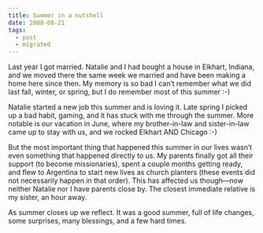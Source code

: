 ```yaml
---
title: Summer in a nutshell
date: 2008-08-21
tags:
  - post
  - migrated
---
```


Last year I got married. Natalie and I had bought a house in Elkhart, Indiana, and we moved there the same week we married and have been making a home here since then. My memory is so bad I can’t remember what we did last fall, winter, or spring, but I do remember most of this summer :-)


Natalie started a new job this summer and is loving it. Late spring I picked up a bad habit, gaming, and it has stuck with me through the summer. More notable is our vacation in June, where my brother-in-law and sister-in-law came up to stay with us, and we rocked Elkhart AND Chicago :-)


But the most important thing that happened this summer in our lives wasn’t even something that happened directly to us. My parents finally got all their support (to become missionaries), spent a couple months getting ready, and flew to Argentina to start new lives as church planters (these events did not necessarily happen in that order). This has affected us though—now neither Natalie nor I have parents close by. The closest immediate relative is my sister, an hour away.


As summer closes up we reflect. It was a good summer, full of life changes, some surprises, many blessings, and a few hard times.
